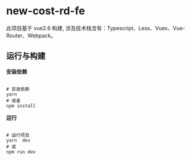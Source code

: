 # new-cost-rd-fe

此项目基于 vue2.6 构建, 涉及技术栈含有：Typescript、Less、Vuex、Vue-Router、Webpack。

## 运行与构建

**安装依赖**

```shell

# 安装依赖
yarn
# 或者
npm install

```

**运行**

```shell

# 运行项目
yarn  dev
# 或
npm run dev


```
